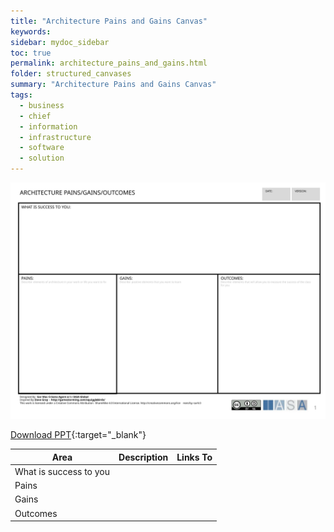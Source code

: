```yaml
---
title: "Architecture Pains and Gains Canvas"
keywords: 
sidebar: mydoc_sidebar
toc: true
permalink: architecture_pains_and_gains.html
folder: structured_canvases
summary: "Architecture Pains and Gains Canvas"
tags: 
  - business
  - chief
  - information
  - infrastructure
  - software
  - solution
---
```


![image001](media/architecture_pains_and_gains.svg)

[Download PPT](media/ppt/architecture_pains_and_gains.ppt){:target="_blank"}

| Area                   | Description | Links To |
| ---------------------- | ----------- | -------- |
| What is success to you |             |          |
| Pains                  |             |          |
| Gains                  |             |          |
| Outcomes               |             |          |